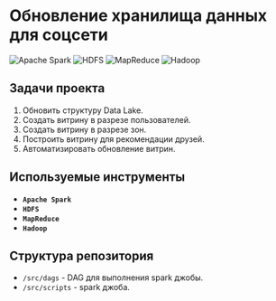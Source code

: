 # **Обновление хранилища данных для соцсети**

![Apache Spark](https://img.shields.io/badge/-Apache_Spark-red)
![HDFS](https://img.shields.io/badge/-HDFS-yellow)
![MapReduce](https://img.shields.io/badge/-MapReduce-black)
![Hadoop](https://img.shields.io/badge/-Hadoop-orange)

## **Задачи проекта**

1. Обновить структуру Data Lake.
2. Создать витрину в разрезе пользователей.
3. Создать витрину в разрезе зон.
4. Построить витрину для рекомендации друзей.
5. Автоматизировать обновление витрин.

## **Используемые инструменты**

- **`Apache Spark`**
- **`HDFS`**
- **`MapReduce`**
- **`Hadoop`**



## **Структура репозитория**

- `/src/dags` - DAG для выполнения spark джобы.
- `/src/scripts` - spark джоба.
